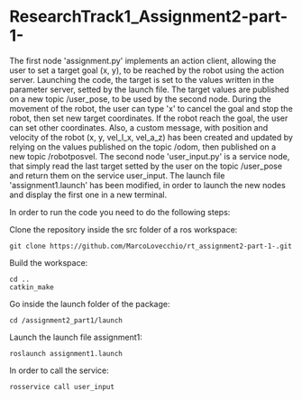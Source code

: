 # ResearchTrack1_Assignment2-part-1-
The first node 'assignment.py' implements an action client, allowing the user to set a target goal (x, y), to be reached by the robot using the action server.
Launching the code, the target is set to the values written in the parameter server, setted by the launch file.
The target values are published on a new topic /user_pose, to be used by the second node.
During the movement of the robot, the user can type 'x' to cancel the goal and stop the robot, then set new target coordinates.
If the robot reach the goal, the user can set other coordinates.
Also, a custom message, with position and velocity of the robot (x, y, vel_l_x, vel_a_z) has been created and updated by relying on the values published on the topic /odom, then published on a new topic /robotposvel.
The second node 'user_input.py' is a service node, that simply read the last target setted by the user on the topic /user_pose and return them on the service user_input.
The launch file 'assignment1.launch' has been modified, in order to launch the new nodes and display the first one in a new terminal.

In order to run the code you need to do the following steps:

  Clone the repository inside the src folder of a ros workspace:

    git clone https://github.com/MarcoLovecchio/rt_assignment2-part-1-.git

  Build the workspace:
    
    cd ..
    catkin_make

  Go inside the launch folder of the package:

    cd /assignment2_part1/launch

  Launch the launch file assignment1:

    roslaunch assignment1.launch

In order to call the service:

    rosservice call user_input
